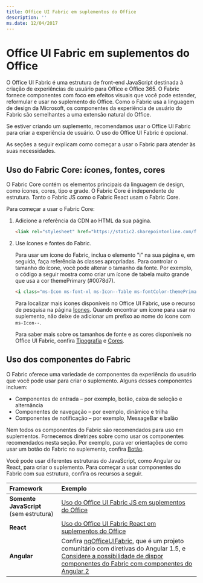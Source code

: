 ```yaml
---
title: Office UI Fabric em suplementos do Office
description: ''
ms.date: 12/04/2017
---
```



# <a name="office-ui-fabric-in-office-add-ins"></a>Office UI Fabric em suplementos do Office 

O Office UI Fabric é uma estrutura de front-end JavaScript destinada à criação de experiências de usuário para Office e Office 365. O Fabric fornece componentes com foco em efeitos visuais que você pode estender, reformular e usar no suplemento do Office. Como o Fabric usa a linguagem de design da Microsoft, os componentes da experiência de usuário do Fabric são semelhantes a uma extensão natural do Office. 

Se estiver criando um suplemento, recomendamos usar o Office UI Fabric para criar a experiência de usuário. O uso do Office UI Fabric é opcional.

As seções a seguir explicam como começar a usar o Fabric para atender às suas necessidades. 

## <a name="use-fabric-core-icons-fonts-colors"></a>Uso do Fabric Core: ícones, fontes, cores
O Fabric Core contém os elementos principais da linguagem de design, como ícones, cores, tipo e grade. O Fabric Core é independente de estrutura. Tanto o Fabric JS como o Fabric React usam o Fabric Core.

Para começar a usar o Fabric Core:

1. Adicione a referência da CDN ao HTML da sua página.  

    ```html
    <link rel="stylesheet" href="https://static2.sharepointonline.com/files/fabric/office-ui-fabric-js/1.4.0/css/fabric.min.css">
    ```   
    
2. Use ícones e fontes do Fabric. 

    Para usar um ícone do Fabric, inclua o elemento "i" na sua página e, em seguida, faça referência às classes apropriadas. Para controlar o tamanho do ícone, você pode alterar o tamanho da fonte. Por exemplo, o código a seguir mostra como criar um ícone de tabela muito grande que usa a cor themePrimary (#0078d7). 
   
    ```html
    <i class="ms-Icon ms-font-xl ms-Icon--Table ms-fontColor-themePrimary"></i>
    ```

    Para localizar mais ícones disponíveis no Office UI Fabric, use o recurso de pesquisa na página [Ícones](https://dev.office.com/fabric#/styles/icons). Quando encontrar um ícone para usar no suplemento, não deixe de adicionar um prefixo ao nome do ícone com `ms-Icon--`. 

    Para saber mais sobre os tamanhos de fonte e as cores disponíveis no Office UI Fabric, confira [Tipografia](https://dev.office.com/fabric#/styles/typography) e [Cores](https://dev.office.com/fabric#/styles/colors).
 
## <a name="use-fabric-components"></a>Uso dos componentes do Fabric 
O Fabric oferece uma variedade de componentes da experiência do usuário que você pode usar para criar o suplemento. Alguns desses componentes incluem:

- Componentes de entrada – por exemplo, botão, caixa de seleção e alternância
- Componentes de navegação – por exemplo, dinâmico e trilha
- Componentes de notificação – por exemplo, MessageBar e balão  

Nem todos os componentes do Fabric são recomendados para uso em suplementos. Fornecemos diretrizes sobre como usar os componentes recomendados nesta seção. Por exemplo, para ver orientações de como usar um botão do Fabric no suplemento, confira [Botão](button.md). 

Você pode usar diferentes estruturas do JavaScript, como Angular ou React, para criar o suplemento. Para começar a usar componentes do Fabric com sua estrutura, confira os recursos a seguir.

|**Framework**|**Exemplo**|
|:------------|:----------|
|**Somente JavaScript** (sem estrutura)|[Uso do Office UI Fabric JS em suplementos do Office](using-office-ui-fabric-js.md)|
|**React**|[Uso do Office UI Fabric React em suplementos do Office](using-office-ui-fabric-react.md )|
|**Angular**| Confira [ngOfficeUIFabric](http://ngofficeuifabric.com/), que é um projeto comunitário com diretivas do Angular 1.5, e [Considere a possibilidade de dispor componentes do Fabric com componentes do Angular 2](../develop/add-ins-with-angular2.md#consider-wrapping-fabric-components-with-angular-components)|